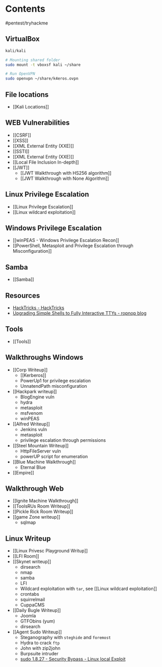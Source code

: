 # Contents
#pentest/tryhackme


## VirtualBox 
```bash
kali/kali

# Mounting shared folder
sudo mount -t vboxsf kali ~/share

# Run OpenVPN
sudo openvpn ~/share/k4eros.ovpn
```

## File locations
* [[Kali Locations]]

## WEB Vulnerabilities
* [[CSRF]]
* [[XSS]]
* [[XML External Entity (XXE)]]
* [[SSTI]]
* [[XML External Entity (XXE)]]
* [[Local File Inclusion In-depth]]
* [[JWT]]
	* [[JWT Walkthrough with HS256 algorithm]]
	* [[JWT Walkthrough with None Algorithm]]

## Linux Privilege Escalation
* [[Linux Privilege Escalation]]
* [[Linux wildcard exploitation]]

## Windows Privilege Escalation
* [[winPEAS - Windows Privilege Escalation Recon]]
* [[PowerShell, Metasploit and Privilege Escalation through Misconfiguration]]

## Samba
* [[Samba]]

## Resources
* [HackTricks - HackTricks](https://book.hacktricks.xyz/)
* [Upgrading Simple Shells to Fully Interactive TTYs - ropnop blog](https://blog.ropnop.com/upgrading-simple-shells-to-fully-interactive-ttys/)

## Tools
* [[Tools]]

## Walkthroughs Windows
* [[Corp Writeup]]
	* [[Kerberos]]
	* PowerUp1 for privilege escalation
	* UnnatendPath misconfiguration
*  [[Hackpark writeup]]
	* BlogEngine vuln
	* hydra
	* metasploit
	* 	msfvenom
	* winPEAS
* [[Alfred Writeup]]
	* Jenkins vuln
	* metasploit
	* privilege escalation through permissions 
* [[Steel Mountain Writeup]] 
	* HttpFileServer vuln
	* powerUP script for enumeration
*  [[Blue Machine Walkthrough]] 
	* Eternal Blue
* [[Empire]]

## Walkthrough Web
* [[Ignite Machine Walkthrough]]
* [[ToolsRUs Room Writeup]]
* [[Pickle Rick Room Writeup]]
* [[game Zone writeup]]
	* sqlmap

## Linux Writeup
* [[Linux Privesc Playground Writup]]
* [[LFI Room]] 
* [[Skynet writeup]]
	* dirsearch
	* nmap
	* samba
	* LFI
	* Wildcard exploitation with `tar`, see [[Linux wildcard exploitation]]
	* crontabs
	* squirrelmail
	* CuppaCMS
* [[Daily Bugle Writeup]]
	* Joomla
	* GTFObins (yum)
	* dirsearch
* [[Agent Sudo Writeup]]
	* Steganography with `steghide` and `foremost`
	* Hydra to crack `ftp`
	* John with zip2john
	* Burpsuite intruder
	* [sudo 1.8.27 - Security Bypass - Linux local Exploit](https://www.exploit-db.com/exploits/47502)